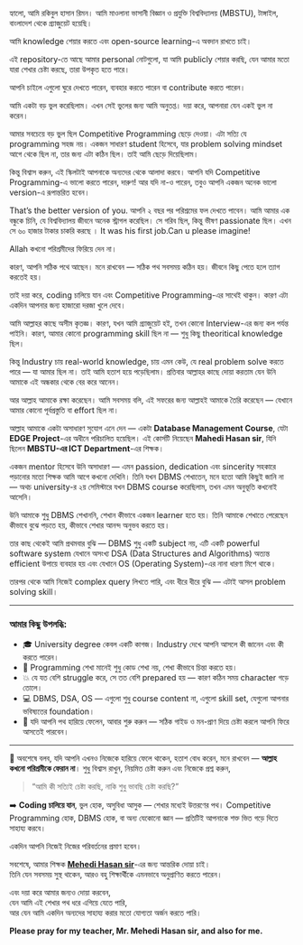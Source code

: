 হ্যালো, আমি রকিবুল হাসান রিমন। আমি মাওলানা ভাসানী বিজ্ঞান ও প্রযুক্তি বিশ্ববিদ্যালয় (MBSTU), টাঙ্গাইল, বাংলাদেশ থেকে গ্র্যাজুয়েট হয়েছি।

আমি knowledge শেয়ার করতে এবং open-source learning-এ অবদান রাখতে চাই।

এই repository-তে আছে আমার personal নোটগুলো, যা আমি publicly শেয়ার করছি, যেন আমার মতো যারা শেখার চেষ্টা করছে, তারা উপকৃত হতে পারে।

আপনি চাইলে এগুলো ঘুরে দেখতে পারেন, ব্যবহার করতে পারেন বা contribute করতে পারেন।

আমি একটা বড় ভুল করেছিলাম। এখন সেই ভুলের জন্য আমি অনুতপ্ত। দয়া করে, আপনারা যেন একই ভুল না করেন।

আমার সবচেয়ে বড় ভুল ছিল Competitive Programming ছেড়ে দেওয়া। এটা সত্যি যে programming সহজ নয়। একজন সাধারণ student হিসেবে, যার problem solving mindset আগে থেকে ছিল না, তার জন্য এটা কঠিন ছিল। তাই আমি ছেড়ে দিয়েছিলাম।

কিন্তু বিশ্বাস করুন, এই স্কিলটাই আপনাকে অন্যদের থেকে আলাদা করবে। আপনি যদি Competitive Programming-এ ভালো করতে পারেন, দারুণ! আর যদি না-ও পারেন, তবুও আপনি একজন অনেক ভালো version-এ রূপান্তরিত হবেন।

That’s the better version of you. আপনি ২ বছর পর পরিশ্রমের ফল দেখতে পাবেন। আমি আমার এক বন্ধুকে চিনি, যে বিশ্ববিদ্যালয় জীবনে অনেক স্ট্রাগল করেছিল। সে গরিব ছিল, কিন্তু ভীষণ passionate ছিল। এখন সে ৬০ হাজার টাকার চাকরি করছে । It was his first job.Can u please imagine!

Allah কখনো পরিশ্রমীদের ফিরিয়ে দেন না।

কারণ, আপনি সঠিক পথে আছেন। মনে রাখবেন — সঠিক পথ সবসময় কঠিন হয়। জীবনে কিছু পেতে হলে ত্যাগ করতেই হয়।

তাই দয়া করে, coding চালিয়ে যান এবং Competitive Programming-এর সাথেই থাকুন। কারণ এটা একদিন আপনার জন্য হাজারো দরজা খুলে দেবে।


আমি আল্লাহর কাছে অসীম কৃতজ্ঞ। কারণ, যখন আমি গ্র্যাজুয়েট হই, তখন কোনো Interview-এর জন্য কল পর্যন্ত পাইনি। কারণ, আমার কোনো programming skill ছিল না — শুধু কিছু theoritical knowledge ছিল।

কিন্তু Industry চায় real-world knowledge, চায় এমন কেউ, যে real problem solve করতে পারে — যা আমার ছিল না। তাই আমি হতাশ হয়ে পড়েছিলাম। প্রতিবার আল্লাহর কাছে দোয়া করতাম যেন উনি আমাকে এই অন্ধকার থেকে বের করে আনেন।

আর আল্লাহ আমাকে রক্ষা করেছেন। আমি সবসময় বলি, এই সফরের জন্য আল্লাহই আমাকে তৈরি করেছেন — যেখানে আমার কোনো পূর্বপ্রস্তুতি বা effort ছিল না। 

আল্লাহ আমাকে একটা অসাধারণ সুযোগ এনে দেন — একটা **Database Management Course**, যেটা **EDGE Project**-এর অধীনে পরিচালিত হয়েছিল। এই কোর্সটি নিয়েছেন **Mahedi Hasan sir**, যিনি ছিলেন **MBSTU-এর ICT Department**-এর শিক্ষক।

একজন mentor হিসেবে উনি অসাধারণ — এমন passion, dedication এবং sincerity সহকারে পড়ানোর মতো শিক্ষক আমি আগে কখনো দেখিনি। তিনি যখন DBMS শেখাতেন, মনে হতো আমি কিছুই জানি না — অথচ university-র ২য় সেমিস্টারে যখন DBMS course করেছিলাম, তখন এমন অনুভূতি কখনোই আসেনি।

উনি আমাকে শুধু DBMS শেখাননি, শেখান কীভাবে একজন learner হতে হয়। তিনি আমাকে শেখাতে পেরেছেন কীভাবে বুঝে পড়তে হয়, কীভাবে শেখার আনন্দ অনুভব করতে হয়।

তার কাছ থেকেই আমি প্রথমবার বুঝি — DBMS শুধু একটি subject নয়, এটি একটি powerful software system যেখানে অসংখ্য DSA (Data Structures and Algorithms) অত্যন্ত efficient উপায়ে ব্যবহার হয় এবং যেখানে OS (Operating System)-এর নানা ধারণা মিশে থাকে।

তারপর থেকে আমি নিজেই complex query লিখতে পারি, এবং ধীরে ধীরে বুঝি — এটাই আসল problem solving skill।

---

### আমার কিছু উপলব্ধি:

- 🎓 University degree কেবল একটি কাগজ। Industry দেখে আপনি আসলে কী জানেন এবং কী করতে পারেন।
- 🧠 Programming শেখা মানেই শুধু কোড শেখা নয়, শেখা কীভাবে চিন্তা করতে হয়।
- 💥 যে যত বেশি struggle করে, সে তত বেশি prepared হয় — কারণ কঠিন সময় character গড়ে তোলে।
- 💻 DBMS, DSA, OS — এগুলো শুধু course content না, এগুলো skill set, যেগুলো আপনার ভবিষ্যতের foundation।
- 🧭 যদি আপনি পথ হারিয়ে ফেলেন, আবার শুরু করুন — সঠিক গাইড ও মন-প্রাণ দিয়ে চেষ্টা করলে আপনি ফিরে আসতেই পারবেন।

---

🙏 অবশেষে বলব, যদি আপনি এখনও নিজেকে হারিয়ে ফেলে থাকেন, হতাশ বোধ করেন, মনে রাখবেন — **আল্লাহ কখনো পরিশ্রমীকে ফেরান না**। শুধু বিশ্বাস রাখুন, নিয়মিত চেষ্টা করুন এবং নিজেকে প্রশ্ন করুন,  
> “আমি কী সত্যিই চেষ্টা করছি, নাকি শুধু ভাবছি চেষ্টা করছি?”

➡️ **Coding চালিয়ে যান**, ভুল হোক, অসুবিধা আসুক — শেখার মধ্যেই উত্তরণের পথ। Competitive Programming হোক, DBMS হোক, বা অন্য যেকোনো জ্ঞান — প্রতিটিই আপনাকে শক্ত ভিত গড়ে দিতে সাহায্য করবে।

একদিন আপনি নিজেই নিজের পরিবর্তনের প্রমাণ হবেন।


সবশেষে, আমার শিক্ষক **[Mehedi Hasan sir](https://ict.mbstu.ac.bd/mr-mahedi-hasan/)**-এর জন্য আন্তরিক দোয়া চাই।  
তিনি যেন সবসময় সুস্থ থাকেন, আরও বহু শিক্ষার্থীকে এমনভাবে অনুপ্রাণিত করতে পারেন।

এবং দয়া করে আমার জন্যও দোয়া করবেন,  
যেন আমি এই শেখার পথ ধরে এগিয়ে যেতে পারি,  
আর যেন আমি একদিন অন্যদের সাহায্য করার মতো যোগ্যতা অর্জন করতে পারি।

**Please pray for my teacher, Mr. Mehedi Hasan sir, and also for me.**
